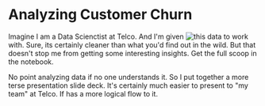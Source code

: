 # Analyzing Customer Churn
Imagine I am a Data Scienctist at Telco. And I'm given ![this](https://www.kaggle.com/blastchar/telco-customer-churn) data to work with. Sure, its certainly cleaner than what you'd find out in the wild. But that doesn't stop me from getting some interesting insights. Get the full scoop in the notebook.

No point analyzing data if no one understands it. So I put together a more terse presentation slide deck. It's certainly much easier to present to "my team" at Telco. If has a more logical flow to it.
